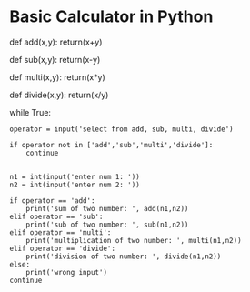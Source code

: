 # Basic Calculator in Python

def add(x,y):
    return(x+y)
    
def sub(x,y):
    return(x-y)
    
def multi(x,y):
    return(x*y)
    
def divide(x,y):
    return(x/y)



while True:
    
    operator = input('select from add, sub, multi, divide')
    
    if operator not in ['add','sub','multi','divide']:
        continue
        

    n1 = int(input('enter num 1: '))
    n2 = int(input('enter num 2: '))

    if operator == 'add':
        print('sum of two number: ', add(n1,n2))
    elif operator == 'sub':
        print('sub of two number: ', sub(n1,n2))
    elif operator == 'multi':
        print('multiplication of two number: ', multi(n1,n2))
    elif operator == 'divide':
        print('division of two number: ', divide(n1,n2))
    else:
        print('wrong input')
    continue
    
    
